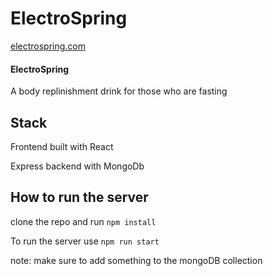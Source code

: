 # ElectroSpring
[electrospring.com](http://electrospring.com)

#### ElectroSpring
A body replinishment drink for those who are fasting

## Stack
Frontend built with React

Express backend with MongoDb


## How to run the server

clone the repo and run ```npm install ```

To run the server use ``` npm run start ```

note: make sure to add something to the mongoDB collection

